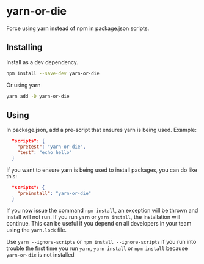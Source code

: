 # yarn-or-die

Force using yarn instead of npm in package.json scripts.

## Installing

Install as a dev dependency.

```sh
npm install --save-dev yarn-or-die
```

Or using yarn

```sh
yarn add -D yarn-or-die
```

## Using

In package.json, add a pre-script that ensures yarn is being used. Example:

```json
  "scripts": {
    "pretest": "yarn-or-die",
    "test": "echo hello"
  }
```

If you want to ensure yarn is being used to install packages, you can do like this:

```json
  "scripts": {
    "preinstall": "yarn-or-die"
  }
```

If you now issue the command `npm install`, an exception will be thrown and install will not run. If you run `yarn` or `yarn install`, the installation will continue. This can be useful if you depend on all developers in your team using the `yarn.lock` file.

Use `yarn --ignore-scripts` or `npm install --ignore-scripts` if you run into trouble the first time you run `yarn`, `yarn install` or `npm install` because `yarn-or-die` is not installed
